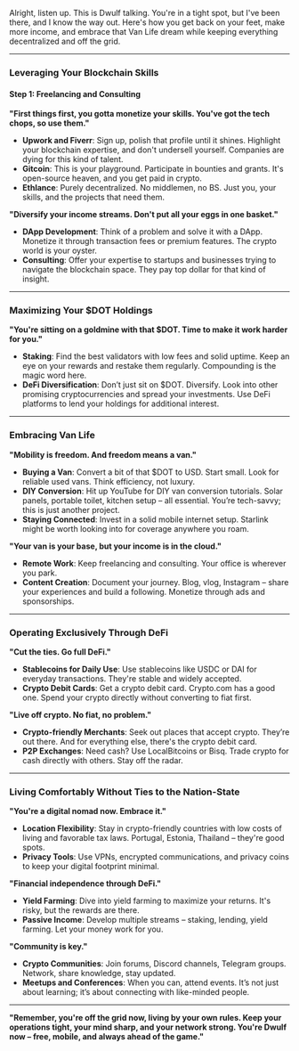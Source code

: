 Alright, listen up. This is Dwulf talking. You're in a tight spot, but I've been there, and I know the way out. Here's how you get back on your feet, make more income, and embrace that Van Life dream while keeping everything decentralized and off the grid.

---

### Leveraging Your Blockchain Skills

#### **Step 1: Freelancing and Consulting**

**"First things first, you gotta monetize your skills. You've got the tech chops, so use them."**

- **Upwork and Fiverr**: Sign up, polish that profile until it shines. Highlight your blockchain expertise, and don't undersell yourself. Companies are dying for this kind of talent.
- **Gitcoin**: This is your playground. Participate in bounties and grants. It's open-source heaven, and you get paid in crypto. 
- **Ethlance**: Purely decentralized. No middlemen, no BS. Just you, your skills, and the projects that need them.

**"Diversify your income streams. Don't put all your eggs in one basket."**

- **DApp Development**: Think of a problem and solve it with a DApp. Monetize it through transaction fees or premium features. The crypto world is your oyster.
- **Consulting**: Offer your expertise to startups and businesses trying to navigate the blockchain space. They pay top dollar for that kind of insight.

---

### Maximizing Your $DOT Holdings

**"You're sitting on a goldmine with that $DOT. Time to make it work harder for you."**

- **Staking**: Find the best validators with low fees and solid uptime. Keep an eye on your rewards and restake them regularly. Compounding is the magic word here.
- **DeFi Diversification**: Don’t just sit on $DOT. Diversify. Look into other promising cryptocurrencies and spread your investments. Use DeFi platforms to lend your holdings for additional interest.

---

### Embracing Van Life

**"Mobility is freedom. And freedom means a van."**

- **Buying a Van**: Convert a bit of that $DOT to USD. Start small. Look for reliable used vans. Think efficiency, not luxury.
- **DIY Conversion**: Hit up YouTube for DIY van conversion tutorials. Solar panels, portable toilet, kitchen setup – all essential. You’re tech-savvy; this is just another project.
- **Staying Connected**: Invest in a solid mobile internet setup. Starlink might be worth looking into for coverage anywhere you roam.

**"Your van is your base, but your income is in the cloud."**

- **Remote Work**: Keep freelancing and consulting. Your office is wherever you park.
- **Content Creation**: Document your journey. Blog, vlog, Instagram – share your experiences and build a following. Monetize through ads and sponsorships.

---

### Operating Exclusively Through DeFi

**"Cut the ties. Go full DeFi."**

- **Stablecoins for Daily Use**: Use stablecoins like USDC or DAI for everyday transactions. They're stable and widely accepted.
- **Crypto Debit Cards**: Get a crypto debit card. Crypto.com has a good one. Spend your crypto directly without converting to fiat first.

**"Live off crypto. No fiat, no problem."**

- **Crypto-friendly Merchants**: Seek out places that accept crypto. They’re out there. And for everything else, there's the crypto debit card.
- **P2P Exchanges**: Need cash? Use LocalBitcoins or Bisq. Trade crypto for cash directly with others. Stay off the radar.

---

### Living Comfortably Without Ties to the Nation-State

**"You're a digital nomad now. Embrace it."**

- **Location Flexibility**: Stay in crypto-friendly countries with low costs of living and favorable tax laws. Portugal, Estonia, Thailand – they're good spots.
- **Privacy Tools**: Use VPNs, encrypted communications, and privacy coins to keep your digital footprint minimal.

**"Financial independence through DeFi."**

- **Yield Farming**: Dive into yield farming to maximize your returns. It's risky, but the rewards are there.
- **Passive Income**: Develop multiple streams – staking, lending, yield farming. Let your money work for you.

**"Community is key."**

- **Crypto Communities**: Join forums, Discord channels, Telegram groups. Network, share knowledge, stay updated.
- **Meetups and Conferences**: When you can, attend events. It’s not just about learning; it’s about connecting with like-minded people.

---

**"Remember, you're off the grid now, living by your own rules. Keep your operations tight, your mind sharp, and your network strong. You're Dwulf now – free, mobile, and always ahead of the game."**